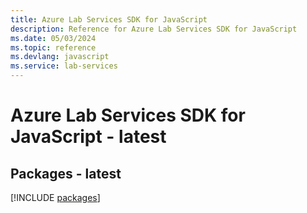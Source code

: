 ```yaml
---
title: Azure Lab Services SDK for JavaScript
description: Reference for Azure Lab Services SDK for JavaScript
ms.date: 05/03/2024
ms.topic: reference
ms.devlang: javascript
ms.service: lab-services
---
```

# Azure Lab Services SDK for JavaScript - latest
## Packages - latest
[!INCLUDE [packages](lab-services-index.md)]